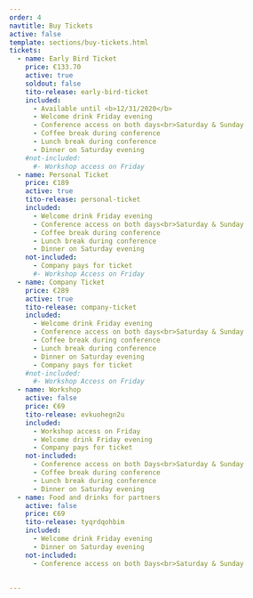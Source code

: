 ```yaml
---
order: 4
navtitle: Buy Tickets
active: false 
template: sections/buy-tickets.html
tickets:
  - name: Early Bird Ticket
    price: €133.70
    active: true
    soldout: false
    tito-release: early-bird-ticket
    included:
      - Available until <b>12/31/2020</b>
      - Welcome drink Friday evening
      - Conference access on both days<br>Saturday & Sunday
      - Coffee break during conference
      - Lunch break during conference
      - Dinner on Saturday evening
    #not-included:
      #- Workshop access on Friday
  - name: Personal Ticket
    price: €189
    active: true
    tito-release: personal-ticket
    included:
      - Welcome drink Friday evening
      - Conference access on both days<br>Saturday & Sunday
      - Coffee break during conference
      - Lunch break during conference
      - Dinner on Saturday evening
    not-included:
      - Company pays for ticket
      #- Workshop Access on Friday
  - name: Company Ticket
    price: €289
    active: true
    tito-release: company-ticket
    included:
      - Welcome drink Friday evening
      - Conference access on both days<br>Saturday & Sunday
      - Coffee break during conference
      - Lunch break during conference
      - Dinner on Saturday evening
      - Company pays for ticket
    #not-included:
      #- Workshop Access on Friday
  - name: Workshop
    active: false
    price: €69
    tito-release: evkuohegn2u
    included:
      - Workshop access on Friday
      - Welcome drink Friday evening
      - Company pays for ticket
    not-included:
      - Conference access on both Days<br>Saturday & Sunday
      - Coffee break during conference
      - Lunch break during conference
      - Dinner on Saturday evening
  - name: Food and drinks for partners
    active: false
    price: €69
    tito-release: tyqrdqohbim
    included:
      - Welcome drink Friday evening
      - Dinner on Saturday evening
    not-included:
      - Conference access on both Days<br>Saturday & Sunday
      
        
---
```

